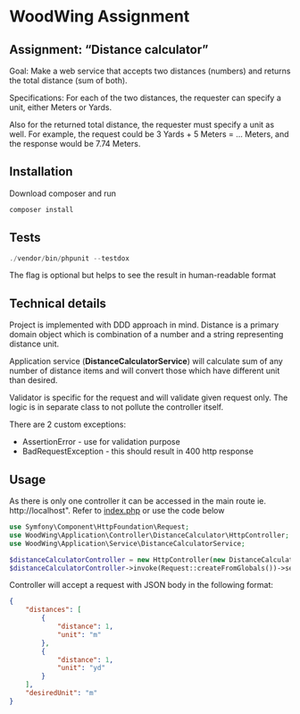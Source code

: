 # WoodWing Assignment
## Assignment: “Distance calculator”

Goal: Make a web service that accepts two distances (numbers) and returns the total distance
(sum of both).

Specifications: For each of the two distances, the requester can specify a unit, either Meters or
Yards.

Also for the returned total distance, the requester must specify a unit as well.
For example, the request could be 3 Yards + 5 Meters = ... Meters, and the response would be
7.74 Meters.

## Installation
Download composer and run 
```php
composer install
```

## Tests
```php
./vendor/bin/phpunit --testdox
```
The flag is optional but helps to see the result in human-readable format


## Technical details
Project is implemented with DDD approach in mind. Distance is a primary domain object which is combination of a number and a string representing distance unit.

Application service (**DistanceCalculatorService**) will calculate sum of any number of distance items and will convert those which have different unit than desired.

Validator is specific for the request and will validate given request only. The logic is in separate class to not pollute the controller itself.

There are 2 custom exceptions:
* AssertionError - use for validation purpose
* BadRequestException - this should result in 400 http response

## Usage
As there is only one controller it can be accessed in the main route ie. http://localhost". 
Refer to [index.php](index.php) or use the code below
```php
use Symfony\Component\HttpFoundation\Request;
use WoodWing\Application\Controller\DistanceCalculator\HttpController;
use WoodWing\Application\Service\DistanceCalculatorService;

$distanceCalculatorController = new HttpController(new DistanceCalculatorService());
$distanceCalculatorController->invoke(Request::createFromGlobals())->send();
```

Controller will accept a request with JSON body in the following format:
```json
{
    "distances": [
        {
            "distance": 1,
            "unit": "m"
        },
        {
            "distance": 1,
            "unit": "yd"
        }
    ],
    "desiredUnit": "m"
}
```